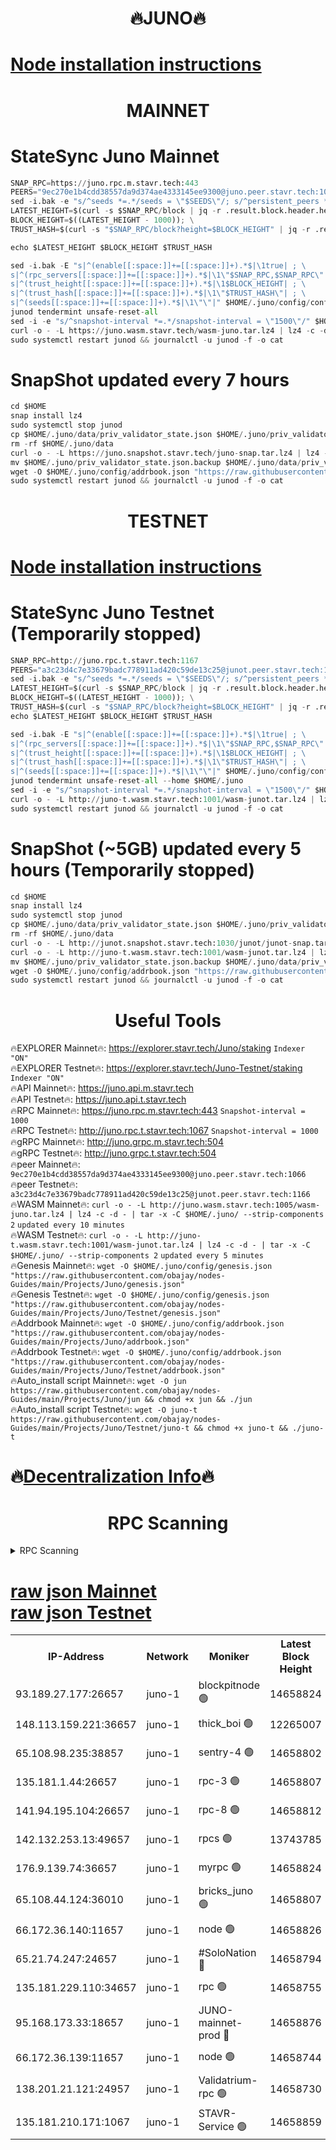 <h1 align="center"> 🔥JUNO🔥</h1>

[Node installation instructions](https://github.com/obajay/nodes-Guides/tree/main/Projects/Juno)
=

<h1 align="center"> MAINNET</h1>

# StateSync Juno Mainnet
```python
SNAP_RPC=https://juno.rpc.m.stavr.tech:443
PEERS="9ec270e1b4cdd38557da9d374ae4333145ee9300@juno.peer.stavr.tech:1066"
sed -i.bak -e "s/^seeds *=.*/seeds = \"$SEEDS\"/; s/^persistent_peers *=.*/persistent_peers = \"$PEERS\"/" $HOME/.juno/config/config.toml
LATEST_HEIGHT=$(curl -s $SNAP_RPC/block | jq -r .result.block.header.height); \
BLOCK_HEIGHT=$((LATEST_HEIGHT - 1000)); \
TRUST_HASH=$(curl -s "$SNAP_RPC/block?height=$BLOCK_HEIGHT" | jq -r .result.block_id.hash)

echo $LATEST_HEIGHT $BLOCK_HEIGHT $TRUST_HASH

sed -i.bak -E "s|^(enable[[:space:]]+=[[:space:]]+).*$|\1true| ; \
s|^(rpc_servers[[:space:]]+=[[:space:]]+).*$|\1\"$SNAP_RPC,$SNAP_RPC\"| ; \
s|^(trust_height[[:space:]]+=[[:space:]]+).*$|\1$BLOCK_HEIGHT| ; \
s|^(trust_hash[[:space:]]+=[[:space:]]+).*$|\1\"$TRUST_HASH\"| ; \
s|^(seeds[[:space:]]+=[[:space:]]+).*$|\1\"\"|" $HOME/.juno/config/config.toml
junod tendermint unsafe-reset-all
sed -i -e "s/^snapshot-interval *=.*/snapshot-interval = \"1500\"/" $HOME/.juno/config/app.toml
curl -o - -L https://juno.wasm.stavr.tech/wasm-juno.tar.lz4 | lz4 -c -d - | tar -x -C $HOME/.juno/ --strip-components 2
sudo systemctl restart junod && journalctl -u junod -f -o cat
```
# SnapShot updated every 7 hours
```python
cd $HOME
snap install lz4
sudo systemctl stop junod
cp $HOME/.juno/data/priv_validator_state.json $HOME/.juno/priv_validator_state.json.backup
rm -rf $HOME/.juno/data
curl -o - -L https://juno.snapshot.stavr.tech/juno-snap.tar.lz4 | lz4 -c -d - | tar -x -C $HOME/.juno --strip-components 2
mv $HOME/.juno/priv_validator_state.json.backup $HOME/.juno/data/priv_validator_state.json
wget -O $HOME/.juno/config/addrbook.json "https://raw.githubusercontent.com/obajay/nodes-Guides/main/Projects/Juno/addrbook.json"
sudo systemctl restart junod && journalctl -u junod -f -o cat
```

<h1 align="center"> TESTNET</h1>

[Node installation instructions](https://github.com/obajay/nodes-Guides/tree/main/Projects/Juno/Testnet)
=

# StateSync Juno Testnet (Temporarily stopped)
```python
SNAP_RPC=http://juno.rpc.t.stavr.tech:1167
PEERS="a3c23d4c7e33679badc778911ad420c59de13c25@junot.peer.stavr.tech:1166"
sed -i.bak -e "s/^seeds *=.*/seeds = \"$SEEDS\"/; s/^persistent_peers *=.*/persistent_peers = \"$PEERS\"/" $HOME/.juno/config/config.toml
LATEST_HEIGHT=$(curl -s $SNAP_RPC/block | jq -r .result.block.header.height); \
BLOCK_HEIGHT=$((LATEST_HEIGHT - 1000)); \
TRUST_HASH=$(curl -s "$SNAP_RPC/block?height=$BLOCK_HEIGHT" | jq -r .result.block_id.hash)
echo $LATEST_HEIGHT $BLOCK_HEIGHT $TRUST_HASH

sed -i.bak -E "s|^(enable[[:space:]]+=[[:space:]]+).*$|\1true| ; \
s|^(rpc_servers[[:space:]]+=[[:space:]]+).*$|\1\"$SNAP_RPC,$SNAP_RPC\"| ; \
s|^(trust_height[[:space:]]+=[[:space:]]+).*$|\1$BLOCK_HEIGHT| ; \
s|^(trust_hash[[:space:]]+=[[:space:]]+).*$|\1\"$TRUST_HASH\"| ; \
s|^(seeds[[:space:]]+=[[:space:]]+).*$|\1\"\"|" $HOME/.juno/config/config.toml
junod tendermint unsafe-reset-all --home $HOME/.juno
sed -i -e "s/^snapshot-interval *=.*/snapshot-interval = \"1500\"/" $HOME/.juno/config/app.toml
curl -o - -L http://juno-t.wasm.stavr.tech:1001/wasm-junot.tar.lz4 | lz4 -c -d - | tar -x -C $HOME/.juno/ --strip-components 2
sudo systemctl restart junod && journalctl -u junod -f -o cat
```

# SnapShot (~5GB) updated every 5 hours (Temporarily stopped)
```python
cd $HOME
snap install lz4
sudo systemctl stop junod
cp $HOME/.juno/data/priv_validator_state.json $HOME/.juno/priv_validator_state.json.backup
rm -rf $HOME/.juno/data
curl -o - -L http://junot.snapshot.stavr.tech:1030/junot/junot-snap.tar.lz4 | lz4 -c -d - | tar -x -C $HOME/.juno --strip-components 2
curl -o - -L http://juno-t.wasm.stavr.tech:1001/wasm-junot.tar.lz4 | lz4 -c -d - | tar -x -C $HOME/.juno/ --strip-components 2
mv $HOME/.juno/priv_validator_state.json.backup $HOME/.juno/data/priv_validator_state.json
wget -O $HOME/.juno/config/addrbook.json "https://raw.githubusercontent.com/obajay/nodes-Guides/main/Projects/Juno/Testnet/addrbook.json"
sudo systemctl restart junod && journalctl -u junod -f -o cat
```
 <h1 align="center"> Useful Tools</h1>

🔥EXPLORER Mainnet🔥:      https://explorer.stavr.tech/Juno/staking		        `Indexer "ON"` \
🔥EXPLORER Testnet🔥:      https://explorer.stavr.tech/Juno-Testnet/staking       `Indexer "ON"` \
🔥API Mainnet🔥: 			 		 https://juno.api.m.stavr.tech \
🔥API Testnet🔥: 			 		 https://juno.api.t.stavr.tech \
🔥RPC Mainnet🔥:           https://juno.rpc.m.stavr.tech:443              `Snapshot-interval = 1000` \
🔥RPC Testnet🔥:           http://juno.rpc.t.stavr.tech:1067              `Snapshot-interval = 1000` \
🔥gRPC Mainnet🔥:          http://juno.grpc.m.stavr.tech:504 \
🔥gRPC Testnet🔥:          http://juno.grpc.t.stavr.tech:504 \
🔥peer Mainnet🔥:					 `9ec270e1b4cdd38557da9d374ae4333145ee9300@juno.peer.stavr.tech:1066` \
🔥peer Testnet🔥:					 `a3c23d4c7e33679badc778911ad420c59de13c25@junot.peer.stavr.tech:1166` \
🔥WASM Mainnet🔥: 		 ```curl -o - -L http://juno.wasm.stavr.tech:1005/wasm-juno.tar.lz4 | lz4 -c -d - | tar -x -C $HOME/.juno/ --strip-components 2```		`updated every 10 minutes` \
🔥WASM Testnet🔥: 		 ```curl -o - -L http://juno-t.wasm.stavr.tech:1001/wasm-junot.tar.lz4 | lz4 -c -d - | tar -x -C $HOME/.juno/ --strip-components 2```   `updated every 5 minutes` \
🔥Genesis Mainnet🔥:     ```wget -O $HOME/.juno/config/genesis.json "https://raw.githubusercontent.com/obajay/nodes-Guides/main/Projects/Juno/genesis.json"``` \
🔥Genesis Testnet🔥:	 ```wget -O $HOME/.juno/config/genesis.json "https://raw.githubusercontent.com/obajay/nodes-Guides/main/Projects/Juno/Testnet/genesis.json"``` \
🔥Addrbook Mainnet🔥:    ```wget -O $HOME/.juno/config/addrbook.json "https://raw.githubusercontent.com/obajay/nodes-Guides/main/Projects/Juno/addrbook.json"``` \
🔥Addrbook Testnet🔥:    ```wget -O $HOME/.juno/config/addrbook.json "https://raw.githubusercontent.com/obajay/nodes-Guides/main/Projects/Juno/Testnet/addrbook.json"``` \
🔥Auto_install script Mainnet🔥: ```wget -O jun https://raw.githubusercontent.com/obajay/nodes-Guides/main/Projects/Juno/jun && chmod +x jun && ./jun``` \
🔥Auto_install script Testnet🔥: ```wget -O juno-t https://raw.githubusercontent.com/obajay/nodes-Guides/main/Projects/Juno/Testnet/juno-t && chmod +x juno-t && ./juno-t```

🔥[Decentralization Info](https://github.com/obajay/StateSync-snapshots/tree/main/Projects/Juno/Decentralization)🔥
=

<h1 align="center"> RPC Scanning</h1>

<details>
<summary>RPC Scanning</summary>

<h2 align="center"> We scan nodes in real time every 4 hours. And we provide the final result of RPC endpoints.
We cannot influence the operation of these nodes in any way. </h2>


```python
If Voting Power is higher than 0 --> then the Node is a validator of the network and may be subject to attack and be a potential threat to the chain.
```
```python
We marked such validators with a red symbol
```

</details>

[raw json Mainnet](https://rpc-check.junom.stavr.tech/junom/rpc-junom-result.json) \
[raw json Testnet](https://github.com/obajay/StateSync-snapshots/tree/main/Projects/Juno/Rpc-Check-Testnet)
=


<table><tr><th>IP-Address</th><th>Network</th><th>Moniker</th><th>Latest Block Height</th><th>Earliest Block Height</th><th>Catching Up</th><th>Tx Index</th><th>Voting Power</th><th>Scan Time</th></tr><tr><td>93.189.27.177:26657</td><td>juno-1</td><td>blockpitnode 🟢</td><td>14658824</td><td>9074001</td><td>False</td><td>on</td><td>0</td><td>2024-03-15T06:08:18.876528241UTC</td></tr><tr><td>148.113.159.221:36657</td><td>juno-1</td><td>thick_boi 🟢</td><td>12265007</td><td>11722438</td><td>False</td><td>on</td><td>0</td><td>2024-03-15T06:07:51.224560326UTC</td></tr><tr><td>65.108.98.235:38857</td><td>juno-1</td><td>sentry-4 🟢</td><td>14658802</td><td>11772968</td><td>False</td><td>on</td><td>0</td><td>2024-03-15T06:07:10.713171687UTC</td></tr><tr><td>135.181.1.44:26657</td><td>juno-1</td><td>rpc-3 🟢</td><td>14658807</td><td>12279533</td><td>False</td><td>on</td><td>0</td><td>2024-03-15T06:07:25.280475314UTC</td></tr><tr><td>141.94.195.104:26657</td><td>juno-1</td><td>rpc-8 🟢</td><td>14658812</td><td>12279533</td><td>False</td><td>on</td><td>0</td><td>2024-03-15T06:07:40.431197984UTC</td></tr><tr><td>142.132.253.13:49657</td><td>juno-1</td><td>rpcs 🟢</td><td>13743785</td><td>12960671</td><td>False</td><td>on</td><td>0</td><td>2024-03-15T06:05:17.297451496UTC</td></tr><tr><td>176.9.139.74:36657</td><td>juno-1</td><td>myrpc 🟢</td><td>14658824</td><td>13617489</td><td>False</td><td>on</td><td>0</td><td>2024-03-15T06:08:19.096220813UTC</td></tr><tr><td>65.108.44.124:36010</td><td>juno-1</td><td>bricks_juno 🟢</td><td>14658807</td><td>13749865</td><td>False</td><td>on</td><td>0</td><td>2024-03-15T06:07:27.660977961UTC</td></tr><tr><td>66.172.36.140:11657</td><td>juno-1</td><td>node 🟢</td><td>14658826</td><td>14016063</td><td>False</td><td>on</td><td>0</td><td>2024-03-15T06:08:22.592294558UTC</td></tr><tr><td>65.21.74.247:24657</td><td>juno-1</td><td>#SoloNation 🔴</td><td>14658794</td><td>14107574</td><td>False</td><td>on</td><td>3356</td><td>2024-03-15T06:06:47.298189085UTC</td></tr><tr><td>135.181.229.110:34657</td><td>juno-1</td><td>rpc 🟢</td><td>14658755</td><td>14168020</td><td>False</td><td>on</td><td>0</td><td>2024-03-15T06:04:52.318119230UTC</td></tr><tr><td>95.168.173.33:18657</td><td>juno-1</td><td>JUNO-mainnet-prod 🔴</td><td>14658876</td><td>14408876</td><td>False</td><td>on</td><td>7897</td><td>2024-03-15T06:11:01.313487234UTC</td></tr><tr><td>66.172.36.139:11657</td><td>juno-1</td><td>node 🟢</td><td>14658744</td><td>14548358</td><td>False</td><td>on</td><td>0</td><td>2024-03-15T06:04:20.160327452UTC</td></tr><tr><td>138.201.21.121:24957</td><td>juno-1</td><td>Validatrium-rpc 🟢</td><td>14658730</td><td>14574895</td><td>False</td><td>on</td><td>0</td><td>2024-03-15T06:03:35.544834961UTC</td></tr><tr><td>135.181.210.171:1067</td><td>juno-1</td><td>STAVR-Service 🟢</td><td>14658859</td><td>14574895</td><td>False</td><td>on</td><td>0</td><td>2024-03-15T06:10:08.574909614UTC</td></tr></table>
